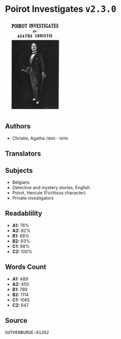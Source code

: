 # Poirot Investigates <kbd>v2.3.0</kbd>

![](./cover.medium.jpg "")

## Authors


 - Christie, Agatha <small>(1890 - 1976)</small>

## Translators



## Subjects


 - Belgians
 - Detective and mystery stories, English
 - Poirot, Hercule (Fictitious character)
 - Private investigators

## Readablility


 - **A1:** 76%
 - **A2:** 82%
 - **B1:** 88%
 - **B2:** 93%
 - **C1:** 98%
 - **C2:** 100%

## Words Count


 - **A1:** 489
 - **A2:** 450
 - **B1:** 789
 - **B2:** 1114
 - **C1:** 1065
 - **C2:** 647

## Source


<kbd>GUTHENBURGE:61262</kbd>

